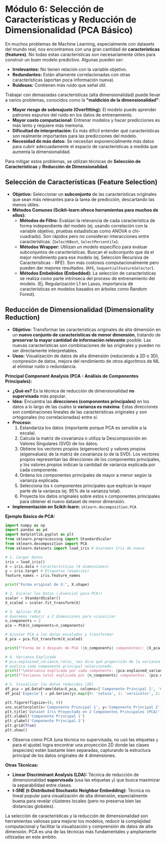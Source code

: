 # Módulo 6: Selección de Características y Reducción de Dimensionalidad (PCA Básico)

En muchos problemas de Machine Learning, especialmente con datasets del mundo real, nos encontramos con una gran cantidad de **características (features)**. No todas estas características son necesariamente útiles para construir un buen modelo predictivo. Algunas pueden ser:

*   **Irrelevantes:** No tienen relación con la variable objetivo.
*   **Redundantes:** Están altamente correlacionadas con otras características (aportan poca información nueva).
*   **Ruidosas:** Contienen más ruido que señal útil.

Trabajar con demasiadas características (alta dimensionalidad) puede llevar a varios problemas, conocidos como la **"maldición de la dimensionalidad"**:

*   **Mayor riesgo de sobreajuste (Overfitting):** El modelo puede aprender patrones espurios del ruido en los datos de entrenamiento.
*   **Mayor costo computacional:** Entrenar modelos y hacer predicciones es más lento y requiere más memoria.
*   **Dificultad de interpretación:** Es más difícil entender qué características son realmente importantes para las predicciones del modelo.
*   **Necesidad de más datos:** Se necesitan exponencialmente más datos para cubrir adecuadamente el espacio de características a medida que aumenta la dimensionalidad.

Para mitigar estos problemas, se utilizan técnicas de **Selección de Características** y **Reducción de Dimensionalidad**.

## Selección de Características (Feature Selection)

*   **Objetivo:** Seleccionar un **subconjunto** de las características originales que sean más relevantes para la tarea de predicción, descartando las menos útiles.
*   **Métodos Comunes (Scikit-learn ofrece herramientas para muchos de ellos):**
    *   **Métodos de Filtro:** Evalúan la relevancia de cada característica de forma independiente del modelo (ej. usando correlación con la variable objetivo, pruebas estadísticas como ANOVA o chi-cuadrado). Son rápidos pero no consideran interacciones entre características. (`SelectKBest`, `SelectPercentile`).
    *   **Métodos Wrapper:** Utilizan un modelo específico para evaluar subconjuntos de características. Buscan el subconjunto que da el mejor rendimiento para ese modelo (ej. Selección Recursiva de Características - RFE). Son más costosos computacionalmente pero pueden dar mejores resultados. (`RFE`, `SequentialFeatureSelector`).
    *   **Métodos Embebidos (Embedded):** La selección de características se realiza como parte intrínseca del proceso de entrenamiento del modelo. (Ej. Regularización L1 en Lasso, importancia de características en modelos basados en árboles como Random Forest).

## Reducción de Dimensionalidad (Dimensionality Reduction)

*   **Objetivo:** Transformar las características originales de alta dimensión en un **nuevo conjunto de características de menor dimensión**, tratando de **preservar la mayor cantidad de información relevante** posible. Las nuevas características son combinaciones de las originales y pueden no ser directamente interpretables.
*   **Usos:** Visualización de datos de alta dimensión (reduciendo a 2D o 3D), compresión de datos, mejora del rendimiento de otros algoritmos de ML al eliminar ruido o redundancia.

**Principal Component Analysis (PCA - Análisis de Componentes Principales):**

*   **¿Qué es?** Es la técnica de reducción de dimensionalidad **no supervisada** más popular.
*   **Idea:** Encuentra las **direcciones (componentes principales)** en los datos a lo largo de las cuales la **varianza es máxima**. Estas direcciones son combinaciones lineales de las características originales y son ortogonales (no correlacionadas) entre sí.
*   **Proceso:**
    1.  Estandariza los datos (importante porque PCA es sensible a la escala).
    2.  Calcula la matriz de covarianza o utiliza la Descomposición en Valores Singulares (SVD) de los datos.
    3.  Obtiene los vectores propios (eigenvectors) y valores propios (eigenvalues) de la matriz de covarianza (o de la SVD). Los vectores propios representan las direcciones de los componentes principales, y los valores propios indican la cantidad de varianza explicada por cada componente.
    4.  Ordena los componentes principales de mayor a menor según la varianza explicada.
    5.  Selecciona los `k` componentes principales que explican la mayor parte de la varianza (ej. 95% de la varianza total).
    6.  Proyecta los datos originales sobre estos `k` componentes principales para obtener el nuevo dataset de menor dimensión.
*   **Implementación en Scikit-learn:** `sklearn.decomposition.PCA`

**Ejemplo Básico de PCA:**

```python
import numpy as np
import pandas as pd
import matplotlib.pyplot as plt
from sklearn.preprocessing import StandardScaler
from sklearn.decomposition import PCA
from sklearn.datasets import load_iris # Usaremos Iris de nuevo

# 1. Cargar Datos
iris = load_iris()
X = iris.data # Características (4 dimensiones)
y = iris.target # Etiquetas (especies)
feature_names = iris.feature_names

print("Forma original de X:", X.shape)

# 2. Escalar los Datos (¡Esencial para PCA!)
scaler = StandardScaler()
X_scaled = scaler.fit_transform(X)

# 3. Aplicar PCA
# Queremos reducir a 2 dimensiones para visualizar
n_components = 2
pca = PCA(n_components=n_components)

# Ajustar PCA a los datos escalados y transformar
X_pca = pca.fit_transform(X_scaled)

print(f"Forma de X después de PCA ({n_components} componentes): {X_pca.shape}")

# 4. Varianza Explicada
# pca.explained_variance_ratio_ nos dice qué proporción de la varianza
# explica cada componente principal seleccionado.
print(f"\nVarianza explicada por cada componente: {pca.explained_variance_ratio_}")
print(f"Varianza total explicada por {n_components} componentes: {pca.explained_variance_ratio_.sum():.4f}")

# 5. Visualizar los datos reducidos (2D)
df_pca = pd.DataFrame(data=X_pca, columns=['Componente Principal 1', 'Componente Principal 2'])
df_pca['Especie'] = pd.Series(y).map({0: 'setosa', 1: 'versicolor', 2: 'virginica'}) # Añadir etiquetas para colorear

plt.figure(figsize=(8, 6))
sns.scatterplot(x='Componente Principal 1', y='Componente Principal 2', hue='Especie', data=df_pca, alpha=0.8)
plt.title('Dataset Iris Proyectado en 2 Componentes Principales (PCA)')
plt.xlabel('Componente Principal 1')
plt.ylabel('Componente Principal 2')
plt.grid(True)
plt.show()
```
*   Observa cómo PCA (una técnica no supervisada, no usó las etiquetas `y` para el ajuste) logra encontrar una proyección 2D donde las clases (especies) están bastante bien separadas, capturando la estructura principal de los datos originales de 4 dimensiones.

**Otras Técnicas:**

*   **Linear Discriminant Analysis (LDA):** Técnica de reducción de dimensionalidad **supervisada** (usa las etiquetas `y`) que busca maximizar la separabilidad entre clases.
*   **t-SNE (t-Distributed Stochastic Neighbor Embedding):** Técnica no lineal popular para visualización de alta dimensión, especialmente buena para revelar clústeres locales (pero no preserva bien las distancias globales).

La selección de características y la reducción de dimensionalidad son herramientas valiosas para mejorar los modelos, reducir la complejidad computacional y facilitar la visualización y comprensión de datos de alta dimensión. PCA es una de las técnicas más fundamentales y ampliamente utilizadas en este ámbito.

